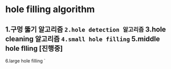 # hole filling algorithm


1.구멍 뚫기 알고리즘
`
2.hole detection 알고리즘
`
3.hole cleaning 알고리즘
`
4.small hole filling
`
5.middle hole flling [진행중]
-
6.large hole filling
`
